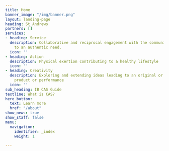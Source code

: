 ```yaml
---
title: Home
banner_image: "/img/banner.png"
layout: landing-page
heading: St Andrews
partners: []
services:
- heading: Service
  description: Collaborative and reciprocal engagement with the community in response
    to an authentic need.
  icon: ''
- heading: Action
  description: Physical exertion contributing to a healthy lifestyle
  icon: ''
- heading: Creativity
  description: Exploring and extending ideas leading to an original or interpretive
    product or performance
  icon: ''
sub_heading: IB CAS Guide
textline: What is CAS?
hero_button:
  text: Learn more
  href: "/about"
show_news: true
show_staff: false
menu:
  navigation:
    identifier: _index
    weight: 1

---
```

